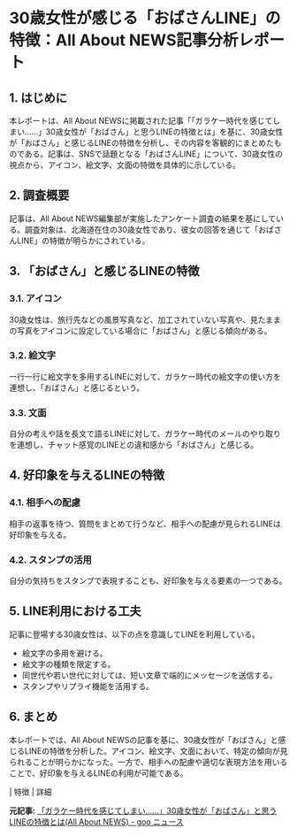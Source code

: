 # 30歳女性が感じる「おばさんLINE」の特徴：All About NEWS記事分析レポート

## 1. はじめに

本レポートは、All About NEWSに掲載された記事「「ガラケー時代を感じてしまい……」30歳女性が「おばさん」と思うLINEの特徴とは」を基に、30歳女性が「おばさん」と感じるLINEの特徴を分析し、その内容を客観的にまとめたものである。記事は、SNSで話題となる「おばさんLINE」について、30歳女性の視点から、アイコン、絵文字、文面の特徴を具体的に示している。

## 2. 調査概要

記事は、All About NEWS編集部が実施したアンケート調査の結果を基にしている。調査対象は、北海道在住の30歳女性であり、彼女の回答を通じて「おばさんLINE」の特徴が明らかにされている。

## 3. 「おばさん」と感じるLINEの特徴

### 3.1. アイコン

30歳女性は、旅行先などの風景写真など、加工されていない写真や、見たままの写真をアイコンに設定している場合に「おばさん」と感じる傾向がある。

### 3.2. 絵文字

一行一行に絵文字を多用するLINEに対して、ガラケー時代の絵文字の使い方を連想し、「おばさん」と感じるという。

### 3.3. 文面

自分の考えや話を長文で語るLINEに対して、ガラケー時代のメールのやり取りを連想し、チャット感覚のLINEとの違和感から「おばさん」と感じる。

## 4. 好印象を与えるLINEの特徴

### 4.1. 相手への配慮

相手の返事を待つ、質問をまとめて行うなど、相手への配慮が見られるLINEは好印象を与える。

### 4.2. スタンプの活用

自分の気持ちをスタンプで表現することも、好印象を与える要素の一つである。

## 5. LINE利用における工夫

記事に登場する30歳女性は、以下の点を意識してLINEを利用している。

* 絵文字の多用を避ける。
* 絵文字の種類を限定する。
* 同世代や若い世代に対しては、短い文章で端的にメッセージを送信する。
* スタンプやリプライ機能を活用する。

## 6. まとめ

本レポートでは、All About NEWSの記事を基に、30歳女性が「おばさん」と感じるLINEの特徴を分析した。アイコン、絵文字、文面において、特定の傾向が見られることが明らかになった。一方で、相手への配慮や適切な表現方法を用いることで、好印象を与えるLINEの利用が可能である。

| 特徴 | 詳細 

**元記事:** [「ガラケー時代を感じてしまい……」30歳女性が「おばさん」と思うLINEの特徴とは(All About NEWS) - goo ニュース](https://news.goo.ne.jp/article/allaboutnews/life/allaboutnews-125708.html)